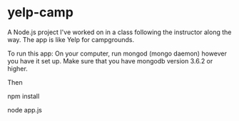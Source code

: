 # yelp-camp
A Node.js project I've worked on in a class following the instructor along the way. The app is like Yelp for campgrounds.

To run this app:
On your computer, run mongod (mongo daemon) however you have it set up. Make sure that you have mongodb version 3.6.2 or higher.

Then

npm install

node app.js
